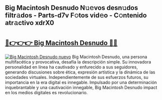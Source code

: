 ## Big Macintosh Desnudo N𝚞𝚎vos desn𝚞dos filtr𝚊dos - Parts-d7v F𝚘tos vid𝚎o - C𝚘ntenido atr𝚊ctivo xdrX0

# <h2><a href="http://mb8j5mg.tromn.icu/?c=Big+Macintosh+Desnudo">🔗👉👉👉 Big Macintosh Desnudo 🔗🔗</a></h2>

[![Big Macintosh Desnudo nuevo](https://i.imgur.com/pEAQMta.gif)](http://mb8j5mg.tromn.icu/?c=Big+Macintosh+Desnudo)
Big Macintosh Desnudo, una persona multifacética y provocativa, desafía la descripción simple. Su innovadora personalidad en línea ha cautivado y enfurecido a sus seguidores, generando discusiones sobre ética, expresión artística y la dinámica de las sociedades virtuales. Independientemente de sus esfuerzos futuros, su importancia en la era digital es innegable. Impulsado por una determinación inquebrantable y una cautivación innegable, Big Macintosh Desnudo impact en los medios digitales es revolucionario.
